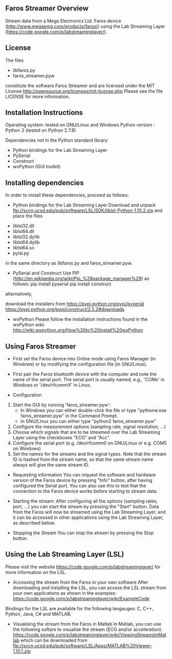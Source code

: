 Faros Streamer Overview
------------------------
Stream data from a Mega Electronics Ltd. Faros device (http://www.megaemg.com/products/faros/) using the Lab Streaming Layer (https://code.google.com/p/labstreaminglayer/).


License
--------

The files
- libfaros.py
- faros_streamer.pyw

constitute the software Faros Streamer and are licensed under the MIT License
http://opensource.org/licenses/mit-license.php
Please see the file LICENSE for more information.


Installation Instructions
-------------------------

Operating system: tested on GNU/Linux and Windows
Python version  : Python 2 (tested on Python 2.7.8)

Dependencies not in the Python standard library

- Python bindings for the Lab Streaming Layer
- PySerial
- Construct
- wxPython (GUI toolkit)
 

Installing dependencies
-----------------------
In order to install these dependencies, proceed as follows:

* Python bindings for the Lab Streaming Layer
Download and unpack
ftp://sccn.ucsd.edu/pub/software/LSL/SDK/liblsl-Python-1.10.2.zip
and place the files
- liblsl32.dll
- liblsl64.dll
- liblsl32.dylib
- liblsl64.dylib
- liblsl64.so
- pylsl.py

in the same directory as libfaros.py and faros_streamer.pyw.


* PySerial and Construct
Use PIP (http://en.wikipedia.org/wiki/Pip_%28package_manager%29) as follows:
pip install pyserial
pip install construct

alternatively, 

download the installers from
https://pypi.python.org/pypi/pyserial
https://pypi.python.org/pypi/construct/2.5.2#downloads

* wxPython
Please follow the installation instructions found in the wxPython wiki:
http://wiki.wxpython.org/How%20to%20install%20wxPython


Using Faros Streamer
--------------------
* First set the Faros device into Online mode using Faros Manager (in Windows) or by modifying the configuration file (in GNU/Linux).

* First pair the Faros bluetooth device with the computer and note the name of the serial port. The serial port is usually named, e.g., 'COMx' in Windows or '/dev/rfcommX' in Linux.

* Configuration

1. Start the GUI by running 'faros_streamer.pyw':
   - In Windows you can either double-click the file or type "pythonw.exe faros_streamer.pyw" in the Command Prompt.
   - In GNU/Linux you can either type "python2 faros_streamer.pyw"
2. Configure the measurement options (sampling rate, signal resolution, ...)
3. Choose which signals that are to be streamed over the Lab Streaming Layer using the checkboxes "ECG" and "Acc".
4. Configure the serial port (e.g. /dev/rfcomm0 on GNU/Linux or e.g. COM5 on Windows)
5. Set the names for the streams and the signal types. Note that the stream ID is hashed from the
   stream name, so that the same stream name always will give the same stream ID.

* Requesting information
You can request the software and hardware version of the Faros device by pressing "Info" button, after having configured the Serial port.
You can also use this to test that the connection to the Faros device works before starting to stream data.

* Starting the stream:
After configuring all the options (sampling rates, port, ...) you can start the stream by pressing the "Start" button.
Data from the Faros will now be streamed using the Lab Streaming Layer, and it can be accessed in other applications using the
Lab Streaming Layer, as described below.

* Stopping the Stream
You can stop the stream by pressing the Stop button.


Using the Lab Streaming Layer (LSL)
-----------------------------------
Please visit the website
https://code.google.com/p/labstreaminglayer/
for more information on the LSL.

* Accessing the stream from the Faros in your own software
After downloading and installing the LSL, you can access the LSL stream from your own applications as shown in the examples:
https://code.google.com/p/labstreaminglayer/wiki/ExampleCode

Bindings for the LSL are available for the following langauges: C, C++, Python, Java, C# and MATLAB.


* Visualising the stream from the Faros in Matlab
In Matlab, you can use the following softare to visualise the stream (ECG and/or acceleration):
https://code.google.com/p/labstreaminglayer/wiki/ViewingStreamsInMatlab
which can be downloaded from
ftp://sccn.ucsd.edu/pub/software/LSL/Apps/MATLAB%20Viewer-1.10.1.zip

